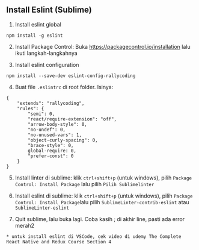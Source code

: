 ## Install Eslint (Sublime)
1. Install eslint global
```
npm install -g eslint
```

2. Install Package Control: Buka https://packagecontrol.io/installation lalu ikuti langkah-langkahnya

3. Install eslint configuration
```
npm install --save-dev eslint-config-rallycoding
```

4. Buat file `.eslintrc` di root folder. Isinya:
```
{
	"extends": "rallycoding",
	"rules": {
		"semi": 0,
		"react/require-extension": "off",
		"arrow-body-style": 0,
		"no-undef": 0,
		"no-unused-vars": 1,
		"object-curly-spacing": 0,
		"brace-style": 0,
		global-require: 0,
		"prefer-const": 0
	}
}
```

5. Install linter di sublime: klik `ctrl+shift+p` (untuk windows), pilih `Package Control: Install Package` lalu pilih `Pilih Sublimelinter`


6. Install eslint di sublime: klik `ctrl+shift+p` (untuk windows), pilih `Package Control: Install Package`lalu pilih `SublimeLinter-contrib-eslint` atau `SublimeLinter-eslint`

7. Quit sublime, lalu buka lagi. Coba kasih ; di akhir line, pasti ada error merah2

`* untuk install eslint di VSCode, cek video di udemy The Complete React Native and Redux Course Section 4`